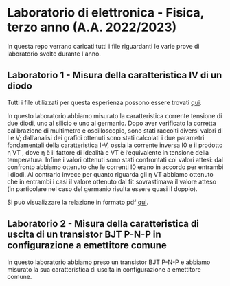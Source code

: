 # Laboratorio di elettronica - Fisica, terzo anno (A.A. 2022/2023)

In questa repo verrano caricati tutti i file riguardanti le varie prove di laboratorio svolte durante l'anno.

## Laboratorio 1 - Misura della caratteristica IV di un diodo
Tutti i file utilizzati per questa esperienza possono essere trovati [qui](Prima%20prova).

In questo laboratorio abbiamo misurato la caratteristica corrente tensione di due diodi, uno al silicio e uno al germanio. Dopo aver verificato la corretta calibrazione di multimetro e oscilloscopio, sono stati raccolti diversi valori di I e V; dall’analisi dei grafici ottenuti sono stati calcolati i due parametri fondamentali della caratteristica I-V, ossia la corrente inversa I0 e il prodotto η VT , dove η è il fattore di idealità e VT è l’equivalente in tensione della temperatura. Infine i valori ottenuti sono stati confrontati coi valori attesi: dal confronto abbiamo ottenuto che le correnti I0 erano in accordo per entrambi i diodi. Al contrario invece per quanto riguarda gli η VT abbiamo ottenuto che in entrambi i casi il valore ottenuto dal fit sovrastimava il valore atteso (in particolare nel caso del germanio risulta essere quasi il doppio).

Si può visualizzare la relazione in formato pdf [qui](Prima%20prova\Relazione%20-%20Prima%20prova.pdf).

## Laboratorio 2 - Misura della caratteristica di uscita di un transistor BJT P-N-P in configurazione a emettitore comune
In questo laboratorio abbiamo preso un transistor BJT P-N-P e abbiamo misurato la sua caratteristica di uscita in configurazione a emettitore comune.

